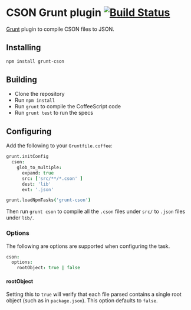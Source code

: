 # CSON Grunt plugin [![Build Status](https://travis-ci.org/kevinsawicki/grunt-cson.png)](https://travis-ci.org/kevinsawicki/grunt-cson)

[Grunt](http://gruntjs.com) plugin to compile CSON files to JSON.

## Installing

```sh
npm install grunt-cson
```

## Building
  * Clone the repository
  * Run `npm install`
  * Run `grunt` to compile the CoffeeScript code
  * Run `grunt test` to run the specs
  
## Configuring

Add the following to your `Gruntfile.coffee`:

```coffeescript
grunt.initConfig
  cson:
    glob_to_multiple:
      expand: true
      src: ['src/**/*.cson' ]
      dest: 'lib'
      ext: '.json'

grunt.loadNpmTasks('grunt-cson')
```

Then run `grunt cson` to compile all the `.cson` files under `src/` to `.json`
files under `lib/`.

### Options

The following are options are supported when configuring the task.

```coffeescript
cson:
  options:
    rootObject: true | false
```

#### rootObject

Setting this to `true` will verify that each file parsed contains a single
root object (such as in `package.json`). This option defaults to `false`.
